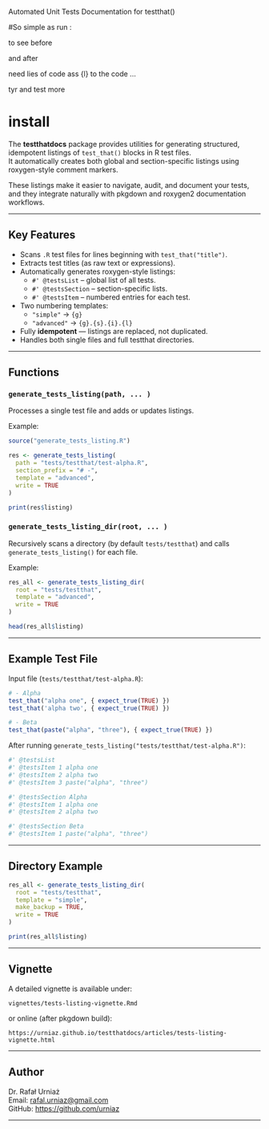 Automated Unit Tests Documentation for testthat() 

#So simple as run  :

to see before 

and after


need lies of code ass {l} to the code ...


tyr and  test more

# install 


The **testthatdocs** package provides utilities for generating structured, idempotent listings of `test_that()` blocks in R test files.  
It automatically creates both global and section-specific listings using roxygen-style comment markers.

These listings make it easier to navigate, audit, and document your tests, and they integrate naturally with pkgdown and roxygen2 documentation workflows.

---

## Key Features

- Scans `.R` test files for lines beginning with `test_that("title")`.
- Extracts test titles (as raw text or expressions).
- Automatically generates roxygen-style listings:
  - `#' @testsList` – global list of all tests.
  - `#' @testsSection` – section-specific lists.
  - `#' @testsItem` – numbered entries for each test.
- Two numbering templates:
  - `"simple"` → `{g}`
  - `"advanced"` → `{g}.{s}.{i}.{l}`
- Fully **idempotent** — listings are replaced, not duplicated.
- Handles both single files and full testthat directories.

---

## Functions

### `generate_tests_listing(path, ... )`

Processes a single test file and adds or updates listings.

Example:

```r
source("generate_tests_listing.R")

res <- generate_tests_listing(
  path = "tests/testthat/test-alpha.R",
  section_prefix = "# -",
  template = "advanced",
  write = TRUE
)

print(res$listing)
```

### `generate_tests_listing_dir(root, ... )`

Recursively scans a directory (by default `tests/testthat`) and calls `generate_tests_listing()` for each file.

Example:

```r
res_all <- generate_tests_listing_dir(
  root = "tests/testthat",
  template = "advanced",
  write = TRUE
)

head(res_all$listing)
```

---

## Example Test File

Input file (`tests/testthat/test-alpha.R`):

```r
# - Alpha
test_that("alpha one", { expect_true(TRUE) })
test_that('alpha two', { expect_true(TRUE) })

# - Beta
test_that(paste("alpha", "three"), { expect_true(TRUE) })
```

After running `generate_tests_listing("tests/testthat/test-alpha.R")`:

```r
#' @testsList
#' @testsItem 1 alpha one
#' @testsItem 2 alpha two
#' @testsItem 3 paste("alpha", "three")

#' @testsSection Alpha
#' @testsItem 1 alpha one
#' @testsItem 2 alpha two

#' @testsSection Beta
#' @testsItem 1 paste("alpha", "three")
```

---

## Directory Example

```r
res_all <- generate_tests_listing_dir(
  root = "tests/testthat",
  template = "simple",
  make_backup = TRUE,
  write = TRUE
)

print(res_all$listing)
```

---

## Vignette

A detailed vignette is available under:

```
vignettes/tests-listing-vignette.Rmd
```

or online (after pkgdown build):

```
https://urniaz.github.io/testthatdocs/articles/tests-listing-vignette.html
```

---

## Author

Dr. Rafał Urniaż  
Email: rafal.urniaz@gmail.com  
GitHub: https://github.com/urniaz

---
